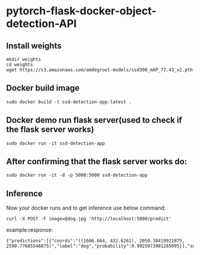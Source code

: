 # pytorch-flask-docker-object-detection-API


## Install weights

```
mkdir weights
cd weights
wget https://s3.amazonaws.com/amdegroot-models/ssd300_mAP_77.43_v2.pth
```
## Docker build image

```
sudo docker build -t ssd-detection-app:latest .
```

## Docker demo run flask server(used to check if the flask server works)
```
sudo docker run -it ssd-detection-app
```
## After confirming that the flask server works do:
```
sudo docker run -it -d -p 5000:5000 ssd-detection-app
```
## Inference
Now your docker runs and to get inference use below command:
```
curl -X POST -F image=@dog.jpg 'http://localhost:5000/predict'
```
example:response:
```
{"predictions":[{"coords":"((1606.664, 432.6262), 2050.30419921875, 2590.77685546875)","label":"dog","probability":0.9925073981285095}],"success":true}
```
